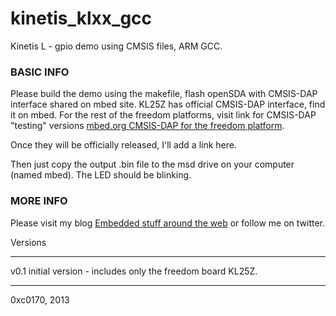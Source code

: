 kinetis_klxx_gcc
================

Kinetis L - gpio demo using CMSIS files, ARM GCC.

### BASIC INFO
Please build the demo using the makefile, flash openSDA with CMSIS-DAP interface shared on mbed site. KL25Z has official CMSIS-DAP interface, find it on mbed. For the rest of the freedom platforms, visit link for CMSIS-DAP "testing" versions
[mbed.org CMSIS-DAP for the freedom platform](http://mbed.org/users/Kojto/notebook/cmsis-dap-for-the-freedom-platform-kl05-kl25-kl46-/).

Once they will be officially released, I'll add a link here.

Then just copy the output .bin file to the msd drive on your computer (named mbed). The LED should be blinking.

### MORE INFO
Please visit my blog [Embedded stuff around the web](http://embeddedworldweb.blogspot.com) or follow me on twitter.

Versions
*********************
v0.1
initial version - includes only the freedom board KL25Z.

--------
0xc0170, 2013
